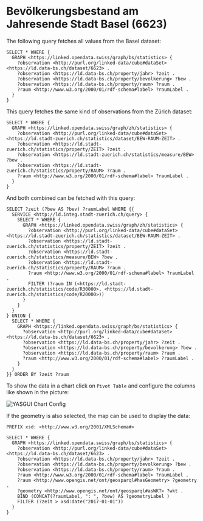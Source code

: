 # Bevölkerungsbestand am Jahresende Stadt Basel (6623)

The following query fetches all values from the Basel dataset:

```sparql
SELECT * WHERE {
  GRAPH <https://linked.opendata.swiss/graph/bs/statistics> {
    ?observation <http://purl.org/linked-data/cube#dataSet> <https://ld.data-bs.ch/dataset/6623> .
    ?observation <https://ld.data-bs.ch/property/jahr> ?zeit .
    ?observation <https://ld.data-bs.ch/property/bevolkerung> ?bew .
    ?observation <https://ld.data-bs.ch/property/raum> ?raum .
    ?raum <http://www.w3.org/2000/01/rdf-schema#label> ?raumLabel .
  }
}
```

This query fetches the same kind of observations from the Zürich dataset:

```sparql
SELECT * WHERE {
  GRAPH <https://linked.opendata.swiss/graph/zh/statistics> {
    ?observation <http://purl.org/linked-data/cube#dataSet> <https://ld.stadt-zuerich.ch/statistics/dataset/BEW-RAUM-ZEIT> .
    ?observation <https://ld.stadt-zuerich.ch/statistics/property/ZEIT> ?zeit .
    ?observation <https://ld.stadt-zuerich.ch/statistics/measure/BEW> ?bew .
    ?observation <https://ld.stadt-zuerich.ch/statistics/property/RAUM> ?raum .
    ?raum <http://www.w3.org/2000/01/rdf-schema#label> ?raumLabel .
  }
}
```

And both combined can be fetched with this query:

```sparql
SELECT ?zeit (?bew AS ?bev) ?raumLabel WHERE {{
  SERVICE <http://ld.integ.stadt-zuerich.ch/query> {
    SELECT * WHERE {
      GRAPH <https://linked.opendata.swiss/graph/zh/statistics> {
        ?observation <http://purl.org/linked-data/cube#dataSet> <https://ld.stadt-zuerich.ch/statistics/dataset/BEW-RAUM-ZEIT> .
        ?observation <https://ld.stadt-zuerich.ch/statistics/property/ZEIT> ?zeit .
        ?observation <https://ld.stadt-zuerich.ch/statistics/measure/BEW> ?bew .
        ?observation <https://ld.stadt-zuerich.ch/statistics/property/RAUM> ?raum .
        ?raum <http://www.w3.org/2000/01/rdf-schema#label> ?raumLabel .
        FILTER (?raum IN (<https://ld.stadt-zuerich.ch/statistics/code/R30000>, <https://ld.stadt-zuerich.ch/statistics/code/R20000>))
      }
    }
  }
} UNION {
  SELECT * WHERE {
    GRAPH <https://linked.opendata.swiss/graph/bs/statistics> {
      ?observation <http://purl.org/linked-data/cube#dataSet> <https://ld.data-bs.ch/dataset/6623> .
      ?observation <https://ld.data-bs.ch/property/jahr> ?zeit .
      ?observation <https://ld.data-bs.ch/property/bevolkerung> ?bew .
      ?observation <https://ld.data-bs.ch/property/raum> ?raum .
      ?raum <http://www.w3.org/2000/01/rdf-schema#label> ?raumLabel .
    }
  }
}} ORDER BY ?zeit ?raum
```

To show the data in a chart click on `Pivot Table` and configure the columns like shown in the picture:

![YASGUI Chart Config](https://cdn.rawgit.com/StataBS/ld-pipeline/master/examples/yasgui-chart-config.png)

If the geometry is also selected, the map can be used to display the data:

```sparql
PREFIX xsd: <http://www.w3.org/2001/XMLSchema#>

SELECT * WHERE {
  GRAPH <https://linked.opendata.swiss/graph/bs/statistics> {
    ?observation <http://purl.org/linked-data/cube#dataSet> <https://ld.data-bs.ch/dataset/6623> .
    ?observation <https://ld.data-bs.ch/property/jahr> ?zeit .
    ?observation <https://ld.data-bs.ch/property/bevolkerung> ?bew .
    ?observation <https://ld.data-bs.ch/property/raum> ?raum .
    ?raum <http://www.w3.org/2000/01/rdf-schema#label> ?raumLabel .
    ?raum <http://www.opengis.net/ont/geosparql#hasGeometry> ?geometry .
    ?geometry <http://www.opengis.net/ont/geosparql#asWKT> ?wkt .
    BIND (CONCAT(?raumLabel, ": ", ?bew) AS ?geometryLabel )
    FILTER (?zeit > xsd:date("2017-01-01"))
  }
}
```
